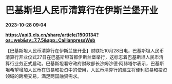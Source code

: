 # 巴基斯坦人民币清算行在伊斯兰堡开业

**2023-10-28 09:04**

**https://api3.cls.cn/share/article/1500134?os=web&sv=7.7.5&app=CailianpressWeb**

【巴基斯坦人民币清算行在伊斯兰堡开业】财联社10月28日电，巴基斯坦人民币清算行开业仪式27日在巴基斯坦首都伊斯兰堡举行，这标志着巴基斯坦人民币清算行业务正式启动。巴基斯坦看守政府财政部长沙姆沙德·阿赫塔尔表示，巴基斯坦希望增加人民币在贸易和投资中的使用，人民币清算行的建立将便利贸易和投资领域的跨境交易，满足两国融资需求。